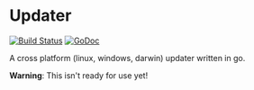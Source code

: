 
# Updater

[![Build Status](https://travis-ci.org/keybase/go-updater.svg?branch=master)](https://travis-ci.org/keybase/go-updater)
[![GoDoc](https://godoc.org/github.com/keybase/go-updater?status.svg)](https://godoc.org/github.com/keybase/go-updater)

A cross platform (linux, windows, darwin) updater written in go.

**Warning**: This isn't ready for use yet!
